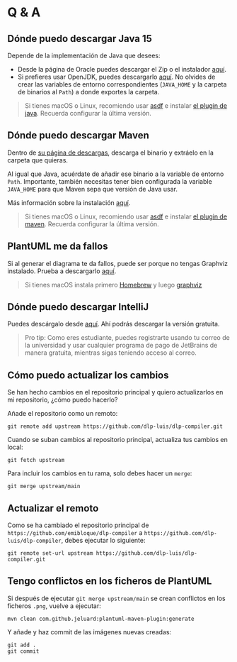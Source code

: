 # Q & A

## Dónde puedo descargar Java 15

Depende de la implementación de Java que desees:

- Desde la página de Oracle puedes descargar el Zip o el instalador [aquí](https://www.oracle.com/java/technologies/javase-jdk15-downloads.html).
- Si prefieres usar OpenJDK, puedes descargarlo [aquí](https://jdk.java.net/15/). No olvides de crear las variables de entorno correspondientes (`JAVA_HOME` y la carpeta de binarios al `Path`) a donde exportes la carpeta.

> Si tienes macOS o Linux, recomiendo usar [asdf](https://github.com/asdf-vm/asdf) e instalar [el plugin de java](https://github.com/halcyon/asdf-java). Recuerda configurar la última versión.

## Dónde puedo descargar Maven

Dentro de [su página de descargas](https://maven.apache.org/download.cgi), descarga el binario y extráelo en la carpeta que quieras.

Al igual que Java, acuérdate de añadir ese binario a la variable de entorno `Path`. Importante, también necesitas tener bien configurada la variable `JAVA_HOME` para que Maven sepa que versión de Java usar.

Más información sobre la instalación [aquí](https://maven.apache.org/install.html).

> Si tienes macOS o Linux, recomiendo usar [asdf](https://github.com/asdf-vm/asdf) e instalar [el plugin de maven](https://github.com/halcyon/asdf-maven). Recuerda configurar la última versión.

## PlantUML me da fallos

Si al generar el diagrama te da fallos, puede ser porque no tengas Graphviz instalado. Prueba a descargarlo [aquí](https://graphviz.org/download/).

> Si tienes macOS instala primero [Homebrew](https://brew.sh/) y luego [graphviz](https://formulae.brew.sh/formula/graphviz)

## Dónde puedo descargar IntelliJ

Puedes descárgalo desde [aquí](https://www.jetbrains.com/idea/download). Ahí podrás descargar la versión gratuita.

> Pro tip: Como eres estudiante, puedes registrarte usando tu correo de la universidad y usar cualquier programa de pago de JetBrains de manera gratuita, mientras sigas teniendo acceso al correo.

## Cómo puedo actualizar los cambios

Se han hecho cambios en el repositorio principal y quiero actualizarlos en mi repositorio, ¿cómo puedo hacerlo?

Añade el repositorio como un remoto:

```
git remote add upstream https://github.com/dlp-luis/dlp-compiler.git
```

Cuando se suban cambios al repositorio principal, actualiza tus cambios en local:

```
git fetch upstream
```

Para incluir los cambios en tu rama, solo debes hacer un `merge`:

```
git merge upstream/main
```

## Actualizar el remoto

Como se ha cambiado el repositorio principal de `https://github.com/emibloque/dlp-compiler` a `https://github.com/dlp-luis/dlp-compiler`, debes ejecutar lo siguiente:

```
git remote set-url upstream https://github.com/dlp-luis/dlp-compiler.git
```

## Tengo conflictos en los ficheros de PlantUML

Si después de ejecutar `git merge upstream/main` se crean conflictos en los ficheros `.png`, vuelve a ejecutar:

```
mvn clean com.github.jeluard:plantuml-maven-plugin:generate
```

Y añade y haz commit de las imágenes nuevas creadas:

```
git add .
git commit
```